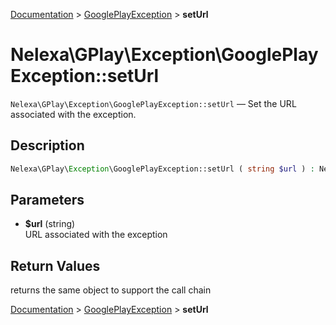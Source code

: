 [Documentation](../../README.md) > [GooglePlayException](README.md) > **setUrl**

# Nelexa\GPlay\Exception\GooglePlayException::setUrl
`Nelexa\GPlay\Exception\GooglePlayException::setUrl` — Set the URL associated with the exception.

## Description
```php
Nelexa\GPlay\Exception\GooglePlayException::setUrl ( string $url ) : Nelexa\GPlay\Exception\GooglePlayException
```

## Parameters
* **$url** (string)  
URL associated with the exception

## Return Values
returns the same object to support the call chain

[Documentation](../../README.md) > [GooglePlayException](README.md) > **setUrl**
